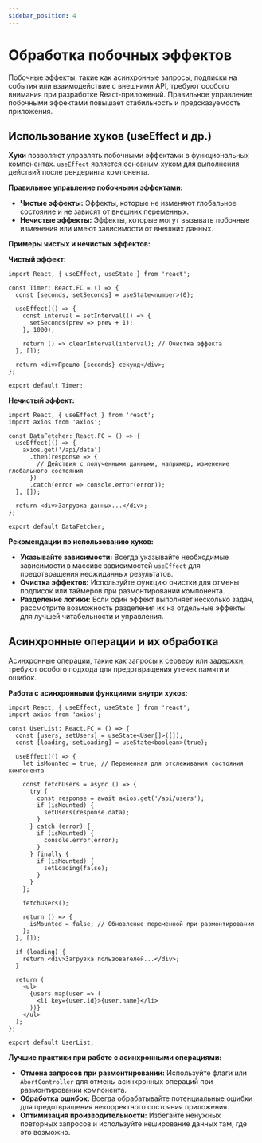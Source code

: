 ```yaml
---
sidebar_position: 4
---
```


# Обработка побочных эффектов

Побочные эффекты, такие как асинхронные запросы, подписки на события или взаимодействие с внешними API, требуют особого внимания при разработке React-приложений. Правильное управление побочными эффектами повышает стабильность и предсказуемость приложения.

## Использование хуков (useEffect и др.)

**Хуки** позволяют управлять побочными эффектами в функциональных компонентах. `useEffect` является основным хуком для выполнения действий после рендеринга компонента.

**Правильное управление побочными эффектами:**
- **Чистые эффекты:** Эффекты, которые не изменяют глобальное состояние и не зависят от внешних переменных.
- **Нечистые эффекты:** Эффекты, которые могут вызывать побочные изменения или имеют зависимости от внешних данных.

**Примеры чистых и нечистых эффектов:**

**Чистый эффект:**

```tsx
import React, { useEffect, useState } from 'react';

const Timer: React.FC = () => {
  const [seconds, setSeconds] = useState<number>(0);

  useEffect(() => {
    const interval = setInterval(() => {
      setSeconds(prev => prev + 1);
    }, 1000);

    return () => clearInterval(interval); // Очистка эффекта
  }, []);

  return <div>Прошло {seconds} секунд</div>;
};

export default Timer;
```

**Нечистый эффект:**

```tsx
import React, { useEffect } from 'react';
import axios from 'axios';

const DataFetcher: React.FC = () => {
  useEffect(() => {
    axios.get('/api/data')
      .then(response => {
        // Действия с полученными данными, например, изменение глобального состояния
      })
      .catch(error => console.error(error));
  }, []);

  return <div>Загрузка данных...</div>;
};

export default DataFetcher;
```

**Рекомендации по использованию хуков:**
- **Указывайте зависимости:** Всегда указывайте необходимые зависимости в массиве зависимостей `useEffect` для предотвращения неожиданных результатов.
- **Очистка эффектов:** Используйте функцию очистки для отмены подписок или таймеров при размонтировании компонента.
- **Разделение логики:** Если один эффект выполняет несколько задач, рассмотрите возможность разделения их на отдельные эффекты для лучшей читабельности и управления.

## Асинхронные операции и их обработка

Асинхронные операции, такие как запросы к серверу или задержки, требуют особого подхода для предотвращения утечек памяти и ошибок.

**Работа с асинхронными функциями внутри хуков:**

```tsx
import React, { useEffect, useState } from 'react';
import axios from 'axios';

const UserList: React.FC = () => {
  const [users, setUsers] = useState<User[]>([]);
  const [loading, setLoading] = useState<boolean>(true);

  useEffect(() => {
    let isMounted = true; // Переменная для отслеживания состояния компонента

    const fetchUsers = async () => {
      try {
        const response = await axios.get('/api/users');
        if (isMounted) {
          setUsers(response.data);
        }
      } catch (error) {
        if (isMounted) {
          console.error(error);
        }
      } finally {
        if (isMounted) {
          setLoading(false);
        }
      }
    };

    fetchUsers();

    return () => {
      isMounted = false; // Обновление переменной при размонтировании
    };
  }, []);

  if (loading) {
    return <div>Загрузка пользователей...</div>;
  }

  return (
    <ul>
      {users.map(user => (
        <li key={user.id}>{user.name}</li>
      ))}
    </ul>
  );
};

export default UserList;
```

**Лучшие практики при работе с асинхронными операциями:**
- **Отмена запросов при размонтировании:** Используйте флаги или `AbortController` для отмены асинхронных операций при размонтировании компонента.
- **Обработка ошибок:** Всегда обрабатывайте потенциальные ошибки для предотвращения некорректного состояния приложения.
- **Оптимизация производительности:** Избегайте ненужных повторных запросов и используйте кеширование данных там, где это возможно.